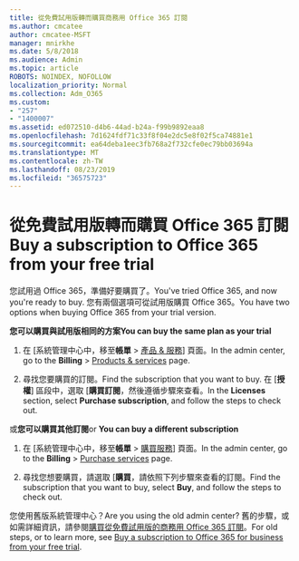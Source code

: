 ```yaml
---
title: 從免費試用版轉而購買商務用 Office 365 訂閱
ms.author: cmcatee
author: cmcatee-MSFT
manager: mnirkhe
ms.date: 5/8/2018
ms.audience: Admin
ms.topic: article
ROBOTS: NOINDEX, NOFOLLOW
localization_priority: Normal
ms.collection: Adm_O365
ms.custom:
- "257"
- "1400007"
ms.assetid: ed072510-d4b6-44ad-b24a-f99b9892eaa8
ms.openlocfilehash: 7d1624fdf71c33f8f04e2dc5e8f02f5ca74881e1
ms.sourcegitcommit: ea64deba1eec3fb768a2f732cfe0ec79bb03694a
ms.translationtype: MT
ms.contentlocale: zh-TW
ms.lasthandoff: 08/23/2019
ms.locfileid: "36575723"
---
```

# <a name="buy-a-subscription-to-office-365-from-your-free-trial"></a><span data-ttu-id="2d479-102">從免費試用版轉而購買 Office 365 訂閱</span><span class="sxs-lookup"><span data-stu-id="2d479-102">Buy a subscription to Office 365 from your free trial</span></span>

<span data-ttu-id="2d479-103">您試用過 Office 365，準備好要購買了。</span><span class="sxs-lookup"><span data-stu-id="2d479-103">You've tried Office 365, and now you're ready to buy.</span></span> <span data-ttu-id="2d479-104">您有兩個選項可從試用版購買 Office 365。</span><span class="sxs-lookup"><span data-stu-id="2d479-104">You have two options when buying Office 365 from your trial version.</span></span>
  
 <span data-ttu-id="2d479-105">**您可以購買與試用版相同的方案**</span><span class="sxs-lookup"><span data-stu-id="2d479-105">**You can buy the same plan as your trial**</span></span>
  
1. <span data-ttu-id="2d479-106">在 [系統管理中心中，移至**帳單** \> [產品 & 服務](https://go.microsoft.com/fwlink/p/?linkid=842054)] 頁面。</span><span class="sxs-lookup"><span data-stu-id="2d479-106">In the admin center, go to the **Billing** \> [Products & services](https://go.microsoft.com/fwlink/p/?linkid=842054) page.</span></span>

2. <span data-ttu-id="2d479-107">尋找您要購買的訂閱。</span><span class="sxs-lookup"><span data-stu-id="2d479-107">Find the subscription that you want to buy.</span></span> <span data-ttu-id="2d479-108">在 [**授權**] 區段中，選取 [**購買訂閱**，然後遵循步驟來查看。</span><span class="sxs-lookup"><span data-stu-id="2d479-108">In the **Licenses** section, select **Purchase subscription**, and follow the steps to check out.</span></span>

<span data-ttu-id="2d479-109">或**您可以購買其他訂閱**</span><span class="sxs-lookup"><span data-stu-id="2d479-109">or **You can buy a different subscription**</span></span>
  
1. <span data-ttu-id="2d479-110">在 [系統管理中心中，移至**帳單** \> [購買服務](https://go.microsoft.com/fwlink/p/?linkid=868433)] 頁面。</span><span class="sxs-lookup"><span data-stu-id="2d479-110">In the admin center, go to the **Billing** \> [Purchase services](https://go.microsoft.com/fwlink/p/?linkid=868433) page.</span></span>

3. <span data-ttu-id="2d479-111">尋找您想要購買，請選取 [**購買**，請依照下列步驟來查看的訂閱。</span><span class="sxs-lookup"><span data-stu-id="2d479-111">Find the subscription that you want to buy, select **Buy**, and follow the steps to check out.</span></span>

<span data-ttu-id="2d479-112">您使用舊版系統管理中心？</span><span class="sxs-lookup"><span data-stu-id="2d479-112">Are you using the old admin center?</span></span> <span data-ttu-id="2d479-113">舊的步驟，或如需詳細資訊，請參閱[購買從免費試用版的商務用 Office 365 訂閱](https://docs.microsoft.com/office365/admin/subscriptions-and-billing/buy-a-subscription-from-your-free-trial)。</span><span class="sxs-lookup"><span data-stu-id="2d479-113">For old steps, or to learn more, see [Buy a subscription to Office 365 for business from your free trial](https://docs.microsoft.com/office365/admin/subscriptions-and-billing/buy-a-subscription-from-your-free-trial).</span></span>